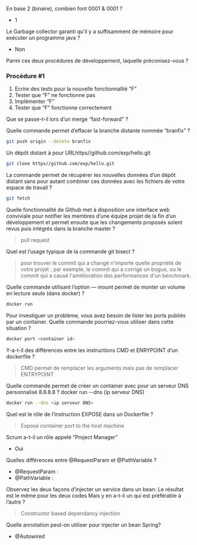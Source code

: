 En base 2 (binaire), combien font 0001 & 0001 ?
- 1

Le Garbage collector garanti qu’il y a suffisamment de mémoire pour exécuter un programme java ?
- Non

Parmi ces deux procédures de développement, laquelle préconisez-vous ?

### Procédure #1

1. Ecrire des tests pour la nouvelle fonctionnalité “F”
2. Tester que “F” ne fonctionne pas
3. Implémenter “F”
4. Tester que “F” fonctionne correctement

Que se passe-t-il lors d’un merge “fast-forward” ?


Quelle commande permet d’effacer la branche distante nommée “branfix” ?

```sh
git push origin --delete branfix
```

Un dépôt distant à pour URLhttps//github.com/exp/hello.git

```sh
git clone https//github.com/exp/hello.git
```

La commande permet de récupérer les nouvelles données d’un dépôt distant sans pour autant combiner ces données avec les fichiers de votre espace de travail ?
```sh
git fetch
```

Quelle fonctionnalité de Github met à disposition une interface web conviviale pour notifier les membres d’une équipe projet de la fin d’un développement et permet ensuite que les changements proposés soient revus puis intégrés dans la branche master ?

>pull request


Quel est l’usage typique de la commande git bisect ?
>pour trouver le commit qui a changé n'importe quelle propriété de votre projet ; par exemple, le commit qui a corrigé un bogue, ou le commit qui a causé l'amélioration des performances d'un benchmark.

Quelle commande utilisant l’option — mount permet de monter un volume en lecture seule (dans docker) ?

```sh
docker run
```

Pour investiguer un problème, vous avez besoin de lister les ports publiés par un container. Quelle commande pourriez-vous utiliser dans cette situation ?
```sh
docker port <container id>
```
Y-a-t-il des différences entre les instructions CMD et ENRYPOINT d’un dockerfile ?
>CMD permet de remplacer les arguments mais pas de remplacer ENTRYPOINT

Quelle commande permet de créer un container avec pour un serveur DNS personnalisé 8.8.8.8 ?
docker run --dns (ip serveur DNS)
```sh
docker run --dns <ip serveur DNS>
```

Quel est le rôle de l’instruction EXPOSE dans un Dockerfile ?
>Expose container port to the host machine

Scrum a-t-il un rôle appelé “Project Manager”
- Oui

Quelles différences entre @RequestParam et @PathVariable ?
- @RequestParam :
- @PathVariable :

Observez les deux façons d’injecter un service dans un bean:
Le résultat est le même pour les deux codes Mais y en a-t-il un qui est préférable à l’autre ?
>Constructor based dependancy injection

Quelle annotation peut-on utiliser pour injecter un bean Spring?
- @Autowired
